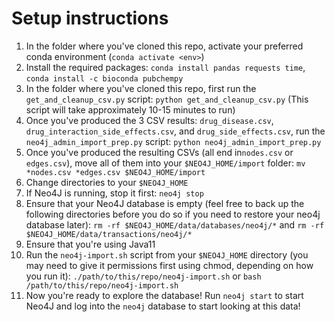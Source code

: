 # Setup instructions

1. In the folder where you've cloned this repo, activate your preferred conda environment (`conda activate <env>`)
2. Install the required packages: `conda install pandas requests time`, `conda install -c bioconda pubchempy`
3. In the folder where you've cloned this repo, first run the `get_and_cleanup_csv.py` script: `python get_and_cleanup_csv.py` (This script will take approximately 10-15 minutes to run)
4. Once you've produced the 3 CSV results: `drug_disease.csv`, `drug_interaction_side_effects.csv`, and `drug_side_effects.csv`, run the `neo4j_admin_import_prep.py` script: `python neo4j_admin_import_prep.py`
5. Once you've produced the resulting CSVs (all end in`nodes.csv` or `edges.csv`), move all of them into your `$NEO4J_HOME/import` folder: `mv *nodes.csv *edges.csv $NEO4J_HOME/import`
6. Change directories to your `$NEO4J_HOME`
7. If Neo4J is running, stop it first: `neo4j stop`
8. Ensure that your Neo4J database is empty (feel free to back up the following directories before you do so if you need to restore your neo4j database later): `rm -rf $NEO4J_HOME/data/databases/neo4j/*` and `rm -rf $NEO4J_HOME/data/transactions/neo4j/*`
9. Ensure that you're using Java11
10. Run the `neo4j-import.sh` script from your `$NEO4J_HOME` directory (you may need to give it permissions first using chmod, depending on how you run it): `./path/to/this/repo/neo4j-import.sh` or `bash /path/to/this/repo/neo4j-import.sh`
11. Now you're ready to explore the database! Run `neo4j start` to start Neo4J and log into the `neo4j` database to start looking at this data!
